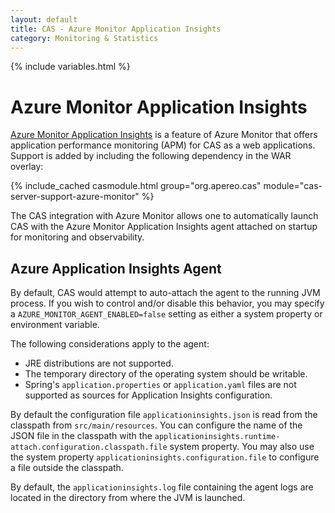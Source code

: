 ```yaml
---
layout: default
title: CAS - Azure Monitor Application Insights
category: Monitoring & Statistics
---
```


{% include variables.html %}

# Azure Monitor Application Insights

[Azure Monitor Application Insights](https://learn.microsoft.com/en-us/azure/azure-monitor/overview) is 
a feature of Azure Monitor that offers application performance 
monitoring (APM) for CAS as a web applications. 
Support is added by including the following dependency in the WAR overlay:

{% include_cached casmodule.html group="org.apereo.cas" module="cas-server-support-azure-monitor" %}

The CAS integration with Azure Monitor allows one to automatically launch CAS with 
the Azure Monitor Application Insights agent attached on startup for monitoring and observability.
               
## Azure Application Insights Agent

By default, CAS would attempt to auto-attach the agent to the running JVM process. If you wish to control and/or
disable this behavior, you may specify a `AZURE_MONITOR_AGENT_ENABLED=false` setting as either a system property or environment variable.

The following considerations apply to the agent:

- JRE distributions are not supported.
- The temporary directory of the operating system should be writable.
- Spring's `application.properties` or `application.yaml` files are not supported as sources for Application Insights configuration.

By default the configuration file `applicationinsights.json` is read from the 
classpath from `src/main/resources`. You can configure the name of the JSON file in the classpath with the
`applicationinsights.runtime-attach.configuration.classpath.file` system property. You 
may also use the system property `applicationinsights.configuration.file` to configure a file outside the classpath.

By default, the `applicationinsights.log` file containing the agent logs are located in the directory from where the JVM is launched.
